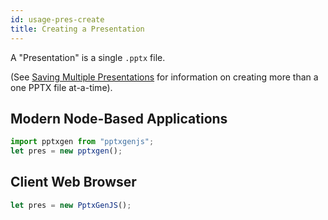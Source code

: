 ```yaml
---
id: usage-pres-create
title: Creating a Presentation
---
```

A "Presentation" is a single `.pptx` file.

(See [Saving Multiple Presentations](/PptxGenJS/docs/usage-saving#saving-multiple-presentations) for information
on creating more than a one PPTX file at-a-time).

## Modern Node-Based Applications

```typescript
import pptxgen from "pptxgenjs";
let pres = new pptxgen();
```

## Client Web Browser

```javascript
let pres = new PptxGenJS();
```
